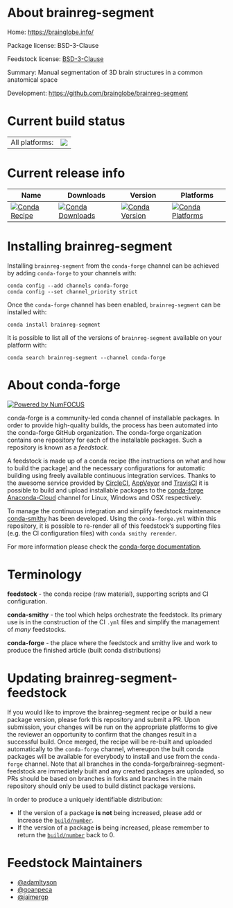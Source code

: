 About brainreg-segment
======================

Home: https://brainglobe.info/

Package license: BSD-3-Clause

Feedstock license: [BSD-3-Clause](https://github.com/conda-forge/brainreg-segment-feedstock/blob/master/LICENSE.txt)

Summary: Manual segmentation of 3D brain structures in a common anatomical space

Development: https://github.com/brainglobe/brainreg-segment

Current build status
====================


<table><tr><td>All platforms:</td>
    <td>
      <a href="https://dev.azure.com/conda-forge/feedstock-builds/_build/latest?definitionId=15470&branchName=master">
        <img src="https://dev.azure.com/conda-forge/feedstock-builds/_apis/build/status/brainreg-segment-feedstock?branchName=master">
      </a>
    </td>
  </tr>
</table>

Current release info
====================

| Name | Downloads | Version | Platforms |
| --- | --- | --- | --- |
| [![Conda Recipe](https://img.shields.io/badge/recipe-brainreg--segment-green.svg)](https://anaconda.org/conda-forge/brainreg-segment) | [![Conda Downloads](https://img.shields.io/conda/dn/conda-forge/brainreg-segment.svg)](https://anaconda.org/conda-forge/brainreg-segment) | [![Conda Version](https://img.shields.io/conda/vn/conda-forge/brainreg-segment.svg)](https://anaconda.org/conda-forge/brainreg-segment) | [![Conda Platforms](https://img.shields.io/conda/pn/conda-forge/brainreg-segment.svg)](https://anaconda.org/conda-forge/brainreg-segment) |

Installing brainreg-segment
===========================

Installing `brainreg-segment` from the `conda-forge` channel can be achieved by adding `conda-forge` to your channels with:

```
conda config --add channels conda-forge
conda config --set channel_priority strict
```

Once the `conda-forge` channel has been enabled, `brainreg-segment` can be installed with:

```
conda install brainreg-segment
```

It is possible to list all of the versions of `brainreg-segment` available on your platform with:

```
conda search brainreg-segment --channel conda-forge
```


About conda-forge
=================

[![Powered by
NumFOCUS](https://img.shields.io/badge/powered%20by-NumFOCUS-orange.svg?style=flat&colorA=E1523D&colorB=007D8A)](https://numfocus.org)

conda-forge is a community-led conda channel of installable packages.
In order to provide high-quality builds, the process has been automated into the
conda-forge GitHub organization. The conda-forge organization contains one repository
for each of the installable packages. Such a repository is known as a *feedstock*.

A feedstock is made up of a conda recipe (the instructions on what and how to build
the package) and the necessary configurations for automatic building using freely
available continuous integration services. Thanks to the awesome service provided by
[CircleCI](https://circleci.com/), [AppVeyor](https://www.appveyor.com/)
and [TravisCI](https://travis-ci.com/) it is possible to build and upload installable
packages to the [conda-forge](https://anaconda.org/conda-forge)
[Anaconda-Cloud](https://anaconda.org/) channel for Linux, Windows and OSX respectively.

To manage the continuous integration and simplify feedstock maintenance
[conda-smithy](https://github.com/conda-forge/conda-smithy) has been developed.
Using the ``conda-forge.yml`` within this repository, it is possible to re-render all of
this feedstock's supporting files (e.g. the CI configuration files) with ``conda smithy rerender``.

For more information please check the [conda-forge documentation](https://conda-forge.org/docs/).

Terminology
===========

**feedstock** - the conda recipe (raw material), supporting scripts and CI configuration.

**conda-smithy** - the tool which helps orchestrate the feedstock.
                   Its primary use is in the construction of the CI ``.yml`` files
                   and simplify the management of *many* feedstocks.

**conda-forge** - the place where the feedstock and smithy live and work to
                  produce the finished article (built conda distributions)


Updating brainreg-segment-feedstock
===================================

If you would like to improve the brainreg-segment recipe or build a new
package version, please fork this repository and submit a PR. Upon submission,
your changes will be run on the appropriate platforms to give the reviewer an
opportunity to confirm that the changes result in a successful build. Once
merged, the recipe will be re-built and uploaded automatically to the
`conda-forge` channel, whereupon the built conda packages will be available for
everybody to install and use from the `conda-forge` channel.
Note that all branches in the conda-forge/brainreg-segment-feedstock are
immediately built and any created packages are uploaded, so PRs should be based
on branches in forks and branches in the main repository should only be used to
build distinct package versions.

In order to produce a uniquely identifiable distribution:
 * If the version of a package **is not** being increased, please add or increase
   the [``build/number``](https://docs.conda.io/projects/conda-build/en/latest/resources/define-metadata.html#build-number-and-string).
 * If the version of a package **is** being increased, please remember to return
   the [``build/number``](https://docs.conda.io/projects/conda-build/en/latest/resources/define-metadata.html#build-number-and-string)
   back to 0.

Feedstock Maintainers
=====================

* [@adamltyson](https://github.com/adamltyson/)
* [@goanpeca](https://github.com/goanpeca/)
* [@jaimergp](https://github.com/jaimergp/)
